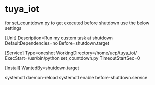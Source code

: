 # tuya_iot

for set_countdown.py to get executed before shutdown use the below settings

[Unit]
Description=Run my custom task at shutdown
DefaultDependencies=no
Before=shutdown.target

[Service]
Type=oneshot
WorkingDirectory=/home/ucp/tuya_iot/
ExecStart=/usr/bin/python set_countdown.py
TimeoutStartSec=0

[Install]
WantedBy=shutdown.target


systemctl daemon-reload
systemctl enable before-shutdown.service

